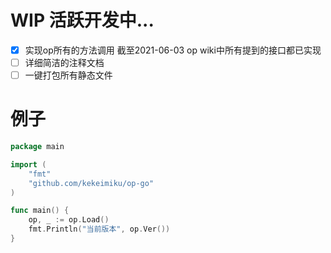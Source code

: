 # WIP 活跃开发中...

- [x] 实现op所有的方法调用 截至2021-06-03 op wiki中所有提到的接口都已实现
- [ ] 详细简洁的注释文档 
- [ ] 一键打包所有静态文件

# 例子

```go
package main

import (
	"fmt"
	"github.com/kekeimiku/op-go"
)

func main() {
	op, _ := op.Load()
	fmt.Println("当前版本", op.Ver())
}
```